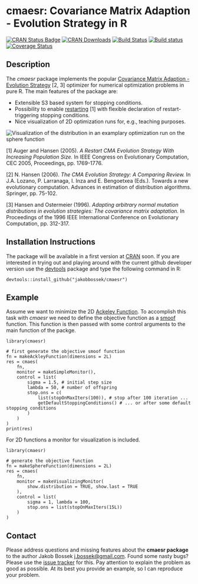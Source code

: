 # cmaesr: Covariance Matrix Adaption - Evolution Strategy in R

[![CRAN Status Badge](http://www.r-pkg.org/badges/version/cmaesr)](http://cran.r-project.org/web/packages/cmaesr)
[![CRAN Downloads](http://cranlogs.r-pkg.org/badges/cmaesr)](http://cran.rstudio.com/web/packages/cmaesr/index.html)
[![Build Status](https://travis-ci.org/jakobbossek/cmaesr.svg?branch=master)](https://travis-ci.org/jakobbossek/cmaesr)
[![Build status](https://ci.appveyor.com/api/projects/status/eu0nns2dsgocwntw/branch/master?svg=true)](https://ci.appveyor.com/project/jakobbossek/cmaesr/branch/master)
[![Coverage Status](https://coveralls.io/repos/jakobbossek/cmaesr/badge.svg)](https://coveralls.io/r/jakobbossek/cmaesr)

## Description

The *cmaesr* package implements the popular [Covariance Matrix Adaption - Evolution Strategy](https://www.lri.fr/~hansen/cmatutorial.pdf) [2, 3] optimizer for numerical optimization problems in pure R. The main features of the package are:
* Extensible S3 based system for stopping conditions.
* Possibility to enable [restarting](https://www.google.de/url?sa=t&rct=j&q=&esrc=s&source=web&cd=4&cad=rja&uact=8&ved=0CDgQFjADahUKEwiHyr2B3-fIAhVEOBoKHZFPBgs&url=https%3A%2F%2Fwww.lri.fr%2F~hansen%2Fcec2005ipopcmaes.pdf&usg=AFQjCNGwtYnwiRizaVZzbrfeXZjj-DYLtg&sig2=kMpEze_3Qe965UZ08wl-sw&bvm=bv.106130839,d.bGg) [1] with flexible declaration of restart-triggering stopping conditions.
* Nice visualization of 2D optimization runs for, e.g., teaching purposes.

![Visualization of the distribution in an examplary optimization run on the sphere function](https://github.com/jakobbossek/cmaesr/blob/master/images/sphere_cma_es_visualization.png)

[1] Auger and Hansen (2005). *A Restart CMA Evolution Strategy With Increasing
Population Size.* In IEEE Congress on Evolutionary Computation, CEC 2005, Proceedings, pp. 1769-1776.

[2] N. Hansen (2006). *The CMA Evolution Strategy: A Comparing Review.* In J.A. Lozano, P. Larranaga, I. Inza and E. Bengoetxea (Eds.). Towards a new evolutionary computation. Advances in estimation of distribution algorithms. Springer, pp. 75-102.

[3] Hansen and Ostermeier (1996). *Adapting arbitrary normal mutation distributions in evolution strategies: The covariance matrix adaptation.* In Proceedings of the 1996 IEEE International Conference on Evolutionary Computation, pp. 312-317.

## Installation Instructions

The package will be available in a first version at [CRAN](http://cran.r-project.org) soon. If you are interested in trying out and playing around with the current github developer version use the [devtools](https://github.com/hadley/devtools) package and type the following command in R:

```splus
devtools::install_github("jakobbossek/cmaesr")
```

## Example

Assume we want to minimize the 2D [Ackeley Function](http://www.sfu.ca/~ssurjano/ackley.html). To accomplish this task with *cmaesr* we need to define the objective function as a [smoof](https://github.com/jakobbossek/smoof) function. This function is then passed with some control arguments to the main function of the packge.

```splus
library(cmaesr)

# first generate the objective smoof function
fn = makeAckleyFunction(dimensions = 2L)
res = cmaes(
    fn, 
    monitor = makeSimpleMonitor(),
    control = list(
        sigma = 1.5, # initial step size
        lambda = 50, # number of offspring
        stop.ons = c(
            list(stopOnMaxIters(100)), # stop after 100 iteration ...
            getDefaultStoppingConditions() # ... or after some default stopping conditions
        )
    )
)
print(res)
```

For 2D functions a monitor for visualization is included.
```splus
library(cmaesr)

# generate the objective function
fn = makeSphereFunction(dimensions = 2L)
res = cmaes(
    fn,
    monitor = makeVisualizingMonitor(
        show.distribution = TRUE, show.last = TRUE
    ),
    control = list(
        sigma = 1, lambda = 100,
        stop.ons = list(stopOnMaxIters(15L))
    )
)
```

## Contact

Please address questions and missing features about the **cmaesr package** to the author Jakob Bossek <j.bossek@gmail.com>. Found some nasty bugs? Please use the [issue tracker](https://github.com/jakobbossek/cmaesr/issues) for this. Pay attention to explain the problem as good as possible. At its best you provide an example, so I can reproduce your problem.
